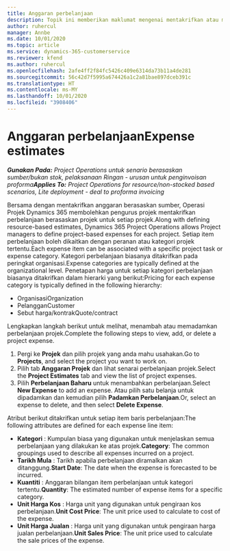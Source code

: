 ```yaml
---
title: Anggaran perbelanjaan
description: Topik ini memberikan maklumat mengenai mentakrifkan atau menganggarkan perbelanjaan berasaskan projek.
author: ruhercul
manager: Annbe
ms.date: 10/01/2020
ms.topic: article
ms.service: dynamics-365-customerservice
ms.reviewer: kfend
ms.author: ruhercul
ms.openlocfilehash: 2afe4ff2f84fc5426c409e6314da73b11a4de281
ms.sourcegitcommit: 56c42d7f5995a674426a1c2a81bae897dceb391c
ms.translationtype: HT
ms.contentlocale: ms-MY
ms.lasthandoff: 10/01/2020
ms.locfileid: "3908406"
---
```

# <a name="expense-estimates"></a><span data-ttu-id="d1c51-103">Anggaran perbelanjaan</span><span class="sxs-lookup"><span data-stu-id="d1c51-103">Expense estimates</span></span>
<span data-ttu-id="d1c51-104">_**Gunakan Pada:** Project Operations untuk senario berasaskan sumber/bukan stok, pelaksanaan Ringan - urusan untuk penginvoisan proforma_</span><span class="sxs-lookup"><span data-stu-id="d1c51-104">_**Applies To:** Project Operations for resource/non-stocked based scenarios, Lite deployment - deal to proforma invoicing_</span></span>

<span data-ttu-id="d1c51-105">Bersama dengan mentakrifkan anggaran berasaskan sumber, Operasi Projek Dynamics 365 membolehkan pengurus projek mentakrifkan perbelanjaan berasaskan projek untuk setiap projek.</span><span class="sxs-lookup"><span data-stu-id="d1c51-105">Along with defining resource-based estimates, Dynamics 365 Project Operations allows Project managers to define project-based expenses for each project.</span></span> <span data-ttu-id="d1c51-106">Setiap item perbelanjaan boleh dikaitkan dengan peranan atau kategori projek tertentu.</span><span class="sxs-lookup"><span data-stu-id="d1c51-106">Each expense item can be associated with a specific project task or expense category.</span></span> <span data-ttu-id="d1c51-107">Kategori perbelanjaan biasanya ditakrifkan pada peringkat organisasi.</span><span class="sxs-lookup"><span data-stu-id="d1c51-107">Expense categories are typically defined at the organizational level.</span></span> <span data-ttu-id="d1c51-108">Penetapan harga untuk setiap kategori perbelanjaan biasanya ditakrifkan dalam hierarki yang berikut:</span><span class="sxs-lookup"><span data-stu-id="d1c51-108">Pricing for each expense category is typically defined in the following hierarchy:</span></span>

- <span data-ttu-id="d1c51-109">Organisasi</span><span class="sxs-lookup"><span data-stu-id="d1c51-109">Organization</span></span>
- <span data-ttu-id="d1c51-110">Pelanggan</span><span class="sxs-lookup"><span data-stu-id="d1c51-110">Customer</span></span>
- <span data-ttu-id="d1c51-111">Sebut harga/kontrak</span><span class="sxs-lookup"><span data-stu-id="d1c51-111">Quote/contract</span></span>

<span data-ttu-id="d1c51-112">Lengkapkan langkah berikut untuk melihat, menambah atau memadamkan perbelanjaan projek.</span><span class="sxs-lookup"><span data-stu-id="d1c51-112">Complete the following steps to view, add, or delete a project expense.</span></span>

1. <span data-ttu-id="d1c51-113">Pergi ke **Projek** dan pilih projek yang anda mahu usahakan.</span><span class="sxs-lookup"><span data-stu-id="d1c51-113">Go to **Projects**, and select the project you want to work on.</span></span>
2. <span data-ttu-id="d1c51-114">Pilih tab **Anggaran Projek** dan lihat senarai perbelanjaan projek.</span><span class="sxs-lookup"><span data-stu-id="d1c51-114">Select the **Project Estimates** tab and view the list of project expenses.</span></span>
3. <span data-ttu-id="d1c51-115">Pilih **Perbelanjaan Baharu** untuk menambahkan perbelanjaan.</span><span class="sxs-lookup"><span data-stu-id="d1c51-115">Select **New Expense** to add an expense.</span></span> <span data-ttu-id="d1c51-116">Atau pilih satu belanja untuk dipadamkan dan kemudian pilih **Padamkan Perbelanjaan**.</span><span class="sxs-lookup"><span data-stu-id="d1c51-116">Or, select an expense to delete, and then select **Delete Expense**.</span></span>

<span data-ttu-id="d1c51-117">Atribut berikut ditakrifkan untuk setiap item baris perbelanjaan:</span><span class="sxs-lookup"><span data-stu-id="d1c51-117">The following attributes are defined for each expense line item:</span></span>

- <span data-ttu-id="d1c51-118">**Kategori** : Kumpulan biasa yang digunakan untuk menjelaskan semua perbelanjaan yang dilakukan ke atas projek.</span><span class="sxs-lookup"><span data-stu-id="d1c51-118">**Category**: The common groupings used to describe all expenses incurred on a project.</span></span>
- <span data-ttu-id="d1c51-119">**Tarikh Mula** : Tarikh apabila perbelanjaan diramalkan akan ditanggung.</span><span class="sxs-lookup"><span data-stu-id="d1c51-119">**Start Date**: The date when the expense is forecasted to be incurred.</span></span>
- <span data-ttu-id="d1c51-120">**Kuantiti** : Anggaran bilangan item perbelanjaan untuk kategori tertentu.</span><span class="sxs-lookup"><span data-stu-id="d1c51-120">**Quantity**: The estimated number of expense items for a specific category.</span></span>
- <span data-ttu-id="d1c51-121">**Unit Harga Kos** : Harga unit yang digunakan untuk pengiraan kos perbelanjaan.</span><span class="sxs-lookup"><span data-stu-id="d1c51-121">**Unit Cost Price**: The unit price used to calculate to cost of the expense.</span></span>
- <span data-ttu-id="d1c51-122">**Unit Harga Jualan** : Harga unit yang digunakan untuk pengiraan harga jualan perbelanjaan.</span><span class="sxs-lookup"><span data-stu-id="d1c51-122">**Unit Sales Price**: The unit price used to calculate the sale prices of the expense.</span></span>

